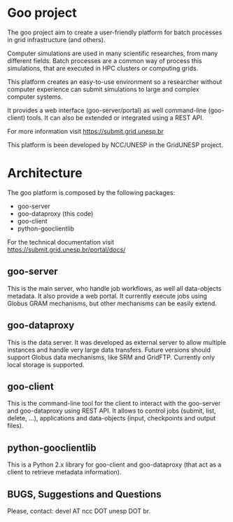 Goo project
===========

The goo project aim to create a user-friendly platform for batch processes in grid infrastructure (and others).

Computer simulations are used in many scientific researches, from many different fields. Batch processes are a common way of process this simulations, that are executed in HPC clusters or computing grids.

This platform creates an easy-to-use environment so a researcher without computer experience can submit simulations to large and complex computer systems.

It provides a web interface (goo-server/portal) as well command-line (goo-client) tools. It can also be extended or integrated using a REST API.

For more information visit https://submit.grid.unesp.br

This platform is been developed by NCC/UNESP in the GridUNESP project.

Architecture
============

The goo platform is composed by the following packages:

* goo-server
* goo-dataproxy (this code)
* goo-client
* python-gooclientlib

For the technical documentation visit https://submit.grid.unesp.br/portal/docs/

goo-server
----------

This is the main server, who handle job workflows, as well all data-objects metadata. It also provide a web portal. It currently execute jobs using Globus GRAM mechanisms, but other mechanisms can be easily extend.

goo-dataproxy
-------------

This is the data server. It was developed as external server to allow multiple instances and handle very large data transfers. Future versions should support Globus data mechanisms, like SRM and GridFTP. Currently only local storage is supported.

goo-client
----------

This is the command-line tool for the client to interact with the goo-server and goo-dataproxy using REST API. It allows to control jobs (submit, list, delete, ...), applications and data-objects (input, checkpoints and output files).

python-gooclientlib
-------------------

This is a Python 2.x library for goo-client and goo-dataproxy (that act as a client to retrieve metadata information).

BUGS, Suggestions and Questions
--------------------------------

Please, contact: devel AT ncc DOT unesp DOT br.

